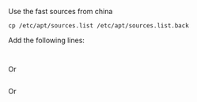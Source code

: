 Use the fast sources from china 

```
cp /etc/apt/sources.list /etc/apt/sources.list.back
```

Add the following lines:

```


```

Or 

```

```

Or

```


```
